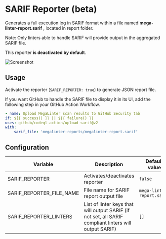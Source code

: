 # SARIF Reporter (beta)

Generates a full execution log in SARIF format within a file named **mega-linter-report.sarif** , located in report folder.

Note: Only linters able to handle SARIF will provide output in the aggregated SARIF file.

This reporter **is deactivated by default**.

![Screenshot](../assets/images/SarifReporter.jpg)

## Usage

Activate the reporter (`SARIF_REPORTER: true`) to generate JSON report file.

If you want GitHub to handle the SARIF file to display it in its UI, add the following step in your GitHub Action Workflow.

```yaml
- name: Upload MegaLinter scan results to GitHub Security tab
if: ${{ success() }} || ${{ failure() }}
uses: github/codeql-action/upload-sarif@v2
with:
    sarif_file: 'megalinter-reports/megalinter-report.sarif'
```

## Configuration

| Variable                 | Description                                                                                            | Default value              |
|--------------------------|--------------------------------------------------------------------------------------------------------|----------------------------|
| SARIF_REPORTER           | Activates/deactivates reporter                                                                         | `false`                    |
| SARIF_REPORTER_FILE_NAME | File name for SARIF report output file                                                                 | `mega-linter-report.sarif` |
| SARIF_REPORTER_LINTERS   | List of linter keys that will output SARIF (if not set, all SARIF compliant linters will output SARIF) | `[]`                       |